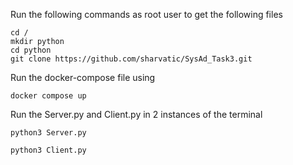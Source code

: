 Run the following commands as root user to get the following files
```
cd /
mkdir python
cd python
git clone https://github.com/sharvatic/SysAd_Task3.git
```
Run the docker-compose file using 
```
docker compose up
```
Run the Server.py and Client.py in 2 instances of the terminal
```
python3 Server.py

python3 Client.py
```
